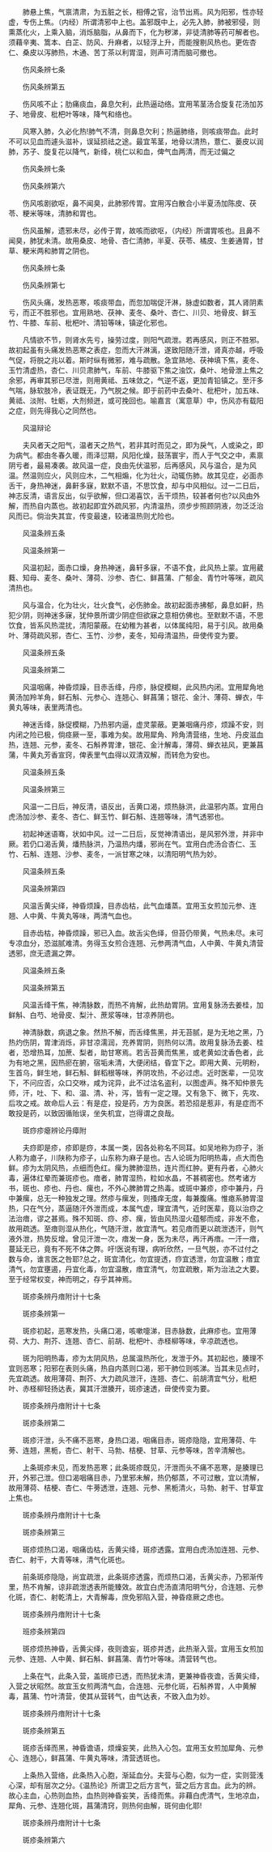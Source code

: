 <!-- { "loadSidebar": true } -->
　　肺悬上焦，气禀清肃，为五脏之长，相傅之官，治节出焉。风为阳邪，性亦轻虚，专伤上焦。（内经）所谓清邪中上也。盖邪既中上，必先入肺，肺被邪侵，则熏蒸化火，上乘入脑，消烁脑脂，从鼻而下，化为秽涕，非徒清肺等药可解者也。须藉辛夷、篙本、白芷、防风、升麻者，以轻浮上升，而能搜剔风热也。更佐杏仁、桑皮以泻肺热，木通、苦丁茶以利胃湿，则声可清而脑可撤也。

　　伤风条辨七条

　　伤风条辨第五

　　伤风咳不止；肋痛痰血，鼻息欠利，此热逼动络。宜用苇茎汤合旋复花汤加苏子、地骨皮、枇杷叶等味，降气和络也。

　　风寒入肺，久必化热!肺气不清，则鼻息欠利；热逼肺络，则咳痰带血。此时不可以见血而遽头滋补，误延损祛之途。最宜苇茎，地骨以清热，薏仁、蒌皮以润肺，苏子、旋复花以降气，新绛，桃仁以和血，俾气血两清，而无过偏之

　　伤风条辨七条

　　伤风条辨第六

　　伤风咳剧欲呕，鼻不闻臭，此肺邪传胃。宜用泻白散合小半夏汤加陈皮、茯苓、粳米等味，清肺和胃也。

　　伤风虽解，遗邪未尽，必传于胃，故咳而欲呕，（内经）所谓胃咳也。且鼻不闻臭，肺犹未清。故用桑皮、地骨、杏仁清肺，半夏、茯苓、橘皮、生姜通胃，甘草、粳米两和肺胃之阴也。

　　伤风条辨七条

　　伤风条辨第七

　　伤风头痛，发热恶寒，咳痰带血，而忽加喘促汗淋，脉虚如数者，其人肾阴素亏，而正不胜邪也。宜用熟地、茯神、麦冬、桑叶、杏仁、川贝、地骨皮、鲜玉竹、牛膝、车前、枇杷叶、清铅等味，镇逆化邪也。

　　凡情欲不节，则肾水先亏，操劳过度，则阳气疏泄。若再感风，则正不胜邪。故初起虽有头痛发热恶寒之表症，忽而大汗淋漓，遂致阳随汗泄，肾真亦越，呼吸气促，将脱之兆以着。斯时纵有微邪，难与疏散。急宜熟地、茯神填下焦，麦冬、玉竹清虚热，杏仁、川贝肃肺气，车前、牛膝驱下焦之浊饮，桑叶、地骨泄上焦之余邪，再审其邪已尽泄，则用黄祗、五味敛之，气逆不返，更加青铅镇之。至汗多气喘，脉软肢冷，表证既无，乃气脱之候。即于前药中去桑叶、枇杷叶，加五味、黄祗、淡附、牡蛎，大剂频迸，或可挽回也。喻嘉言（寓意草）中，伤风亦有载阳之症，则先得我心之同然也。

　　风温辩论

　　夫风者天之阳气，温者天之热气，若非其时而见之，即为戾气，人或染之，即为病气。都由冬春久暖，雨泽愆期，风阳化燥，鼓荡寰宇，而人于气交之中，素禀阴亏者，最易凑袭。故风温一症，良由先伏温邪，后再感风，风与温合，是为风温。然温则应火，风则应木，二气相煽，化为壮火，动辄伤肺。故其见症，必面赤舌干，身热神迷，鼻鼾多寐，默默不语，不思饮食，却与中风相似。过一二日后，神志反清，语言反出，似乎欲解，但口渴喜饮，舌干烦热，较甚者何也?以风由外解，而热自内蒸也。故初起即宜外疏风邪，内清温热，须步步照顾阴液，勿泛泛治风而已。倘治失其宜，传变最速，较诸温热则尤险也。

　　风温条辨五条

　　风温条辨第一

　　风温初起，面赤口燥，身热神迷，鼻轩多寐，不语不食，此风热上蒙。宜用葳蕤、知母、麦冬、桑叶、薄荷、沙参、杏仁、鲜菖蒲、广郁金、青竹叶等咪，疏风清热也。

　　风与温合，化为壮火，壮火食气，必伤肺金。故初起面赤拂郁，鼻息如鼾，热犯少阴，则神迷多寐，犹仲景所谓少阴症但欲寐之意相仿佛也。至默默不语，不思饮食，皆系风热混扰，清阳蒙蔽。在幼稚为甚者，以体属纯阳，易于引风。故用桑叶、薄荷疏风邪，杏仁、玉竹、沙参，麦冬，知母清温热，毌使传变为要。

　　风温条辨五条

　　风温条辨第二

　　风温咽痛，神昏烦躁，目赤舌绛，丹疹，脉促模糊，此风热内闭。宜用犀角地黄汤加羚羊角，鲜石斛、元参心、连翘心、鲜菖蒲；银花、金汁、薄荷、蝉衣，牛黄丸等味，表里两清也。

　　神迷舌绛，脉促模糊，乃热邪内逼，虚灵蒙蔽。更兼咽痛丹疹，烦躁不安，则内闭之险已极，倘痉厥一至，事难为矣。故用犀角、羚角清营络，生地、丹皮滋血热，连翘、元参，麦冬、石斛养胃津，银花、金汁解毒，薄荷、蝉衣袪风，更兼菖蒲，牛黄丸芳香宣窍，俾表里气血得以双清双解，而转危为安也。

　　风温条辨五条

　　风温条辨第三

　　风温一二日后，神反清，语反出，舌黄口渴，烦热脉洪，此温邪内蒸。宜用白虎汤加沙参、麦冬、杏仁、鲜玉竹、鲜石斛、连翘等味，清气透邪也。

　　初起神迷语骞，状如中风。过一二日后，反觉神清语出，是风邪外泄，并非中厥。若仍口渴舌黄，燔热脉洪，乃温热内燔，邪尚在气。宜用白虎汤合杏仁、玉竹、石斛、连翘、沙参、麦冬，一派甘寒之味，以清阳明气热为妙。

　　风温条辨五条

　　风温条辨第四

　　风温舌黄尖绎，神昏烦躁，目赤齿枯，此气血燔蒸。宜用玉女煎加元参、连翘、人中黄、牛黄丸等味，两清气血也。

　　目赤齿枯，神昏烦躁，邪已入血。故舌尖色绎，但苔仍带黄，气热未尽。未可专凉血分，恐滋腻难清。务得玉女煎合连翘、元参两清气血，人中黄、牛黄丸清营透邪，庶无遗漏之弊。

　　风温条辨五条

　　风温条辨第五

　　风温舌绛干焦，神清脉数，而热不肯解，此热劫胃阴。宜用复脉汤去姜桂，加鲜斛、白芍、地骨皮、梨汁、蔗浆等味，甘凉养阴也。

　　神清脉数，病退之象。然热不解，而舌绛焦黑，并无苔腻，是为无地之黑，乃热灼伤阴，胃津消烁，非甘凉濡润，充养胃阴，则热何以清。故用复脉汤去姜、桂者，恐增热耳，加蔗、梨者，助甘寒焉。若舌苔黄而焦黑，或老黄如沈香色者，此为有地之黑，因热瘀在腑，宿垢未清，大便闭结，昏宜下之。即用大黄、元明粉，生首乌，鲜生地，鲜石斛、鲜稻根等味，养阴攻热，不必过虑。近时医辈，一见攻下，不问应否，众口交咻，咸为诧异，此不过沽名盗利，以图虚声。殊不知仲景先师，汗，吐、下、和、温、清、补，泻，皆有一定之理。又有急下、微下，先攻、后攻之戒。故命后人云：有是症，投是药，方为良医。若恐招是惹非，有是症而不敢投是药，以致因循贻误，坐失机宜，岂得谓之良哉。

　　斑痧疹瘪辨论丹瘴附

　　夫痧即是疹，疹即是痧，本属一类，因各处称名不同耳。如吴地称为痧子，浙人称为瘜子，川陕称为疹子，山东称为麻子是也。古人论斑为阳明热毒，点大而色鲜。疹为太阴风热，点细而色红。瘰为脾肺湿热，连片而红肿。更有丹者，心肺火毒，遍体红晕而兼斑疹也。瘖者，肺胃湿热，粒如水晶，不甚稠密也。然考诸方书，斑也、疹也、丹也、瘰也，不外心脾肺胃之热毒。或斑中兼疹，疹中兼丹，丹中兼瘰，总无一种独发之理。然疹与瘰发，则搔痒无度，每兼腹痛。惟瘜系肺胃湿热，只在气分，蒸逼随汗外泄而成，本属气虚，理宜清气，近时医辈，竟以治痧之法治瘖，谬之甚焉。殊不知斑、痧、疹、瘰，皆由风热湿火蕴郁而成，非发不愈，故用疏透。至瘖则湿从热化，气随汗泄，故宜清气。若见瘖而更以疏泄透汗，则气液外泄，热势反增。曾见汗泄一次，瘖发一身，医为未尽，再汗再瘖。一汗一瘖，蔓延无已，竟有不死不体之弊。吁!医说有理，病听欣然，一旦气脱，亦不过付之数与命，谁言医之咎耶?总之，斑宜清化，勿宜提透，痧宜透泄，勿宜温散；瘖宜清气，勿宜壅遏，丹宜化毒，勿宜温散，瘖宜清气，勿宜疏散，斯为治法之大要。至于经常权变，神而明之，存乎其神焉。

　　斑疹条辨丹瘖附计十七条

　　斑疹条辨第一

　　斑疹初起，恶寒发热，头痛口渴，咳嗽嚏涕，目赤脉数，此麻疹也。宜用薄荷、大力、荆芥、连翘、杏仁、前胡、枇杷叶、赤柽柳等味，辛凉疏透也。

　　斑为阳明热毒，疹为太阴风热，总属温热所化，发泄于外。其初起也，腠理不宜则恶寒；阳邪在表则头痛，热自内蒸则口渴，邪干肺位则咳涕。当其未见点时，先宜疏透。故用薄荷、荆芥、大力疏风泄汗，连翘、杏仁、前胡清宜气分，枇杷叶、赤柽柳轻扬达表，冀其汗泄腠开，斑疹速透，毌使传变为要。

　　斑疹条辨丹瘖附计十七条

　　斑疹条辨第二

　　斑疹汗泄，头不痛不恶寒，身热口渴，咽痛目赤，斑疹隐隐，宜用薄荷、牛蒡、连翘，黑栀，杏仁、射干、马勃、桔梗、甘草、元参等味，苦辛清解也。

　　上条斑疹未见，而发热恶寒；此条斑疹既见，汗泄而头不痛不恶寒，是腠理已开，外邪己泄。但口渴咽痛目赤，乃里邪未解，热仍郁蒸，不可过散，宜以清解，故用薄荷、桔梗、杏仁、牛蒡透泄，连翘、元参、黑栀清火，马勃、射干、甘草宜上焦也。

　　斑疹条辨丹瘖附计十七条

　　斑疹条辨第三

　　斑疹烦热口渴，咽痛齿枯，舌黄尖绛，斑疹透露。宜用白虎汤加连翘、元参、杏仁、射干，大青等味，清气化斑也。

　　前条斑疹隐隐，尚宜疏泄，此条斑疹透露，而烦热口渴，舌黄尖赤，乃邪渐传里，热不肯解，谅非疏泄透表所能臻效。故宜白虎汤直清阳明气分，合连翘、元参化斑，杏仁、射乾清上，大青解毒，庶免邪陷入营，神昏痉厥之虑也。

　　斑疹条辨丹瘖附计十七条

　　班疹条辨第四

　　斑疹烦热神昏，舌黄尖绎，夜则谵妄，斑疹并透，此热渐入营。宜用玉女煎加元参、连翘、人中黄、鲜石斛、鲜菖蒲、青竹叶等味。清营转气也。

　　上条在气，此条入营，盖斑疹已透，而热犹未清，更兼神昏夜谵，舌黄尖绛，入营之状昭然。故宜玉女煎两清气血，合连翘、元参化斑，石斛养胃，人中黄解毒，菖蒲、竹叶清营，使其从营转气，由气达表，不致入血为妙。

　　斑疹条辨丹瘖附计十七条

　　斑疹条辨第五

　　斑疹舌绎而黑，神昏谵语，烦燥妄笑，此热入心包。宜用玉女煎加犀角、元参心、连翘心，鲜菖蒲、牛黄丸等味，清营透斑也。

　　上条热入营络，此条热入心胞，渐延血分。夫营与心胞，似为一症，实则营浅心深，却有层次之分。《温热论》所谓卫之后方言气，营之后方言血。此为的辨。故心主血，心热则血热，血热则神昏妄笑，舌绛而焦。非藉白虎清气，生地凉血，犀角、元参、连翘化斑，菖蒲清窍，则热何由解，斑何由化耶!

　　斑疹条辨丹瘖附计十七条

　　斑疹条辨第六

